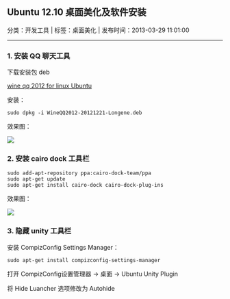## Ubuntu 12.10 桌面美化及软件安装

分类：开发工具 | 标签：桌面美化 | 发布时间：2013-03-29 11:01:00

___

### 1. 安装 QQ 聊天工具

下载安装包 deb

[wine qq 2012 for linux Ubuntu](http://www.longene.org/forum/viewtopic.php?f=6&t=4700)

安装：

	sudo dpkg -i WineQQ2012-20121221-Longene.deb

效果图：

![](posts/2013/03/29/1.png)


### 2. 安装 cairo dock 工具栏

	sudo add-apt-repository ppa:cairo-dock-team/ppa
	sudo apt-get update
	sudo apt-get install cairo-dock cairo-dock-plug-ins

效果图：

![](posts/2013/03/29/2.png)
	
### 3. 隐藏 unity 工具栏

安装 CompizConfig Settings Manager：

	sudo apt-get install compizconfig-settings-manager
	
打开 CompizConfig设置管理器 -> 桌面 -> Ubuntu Unity Plugin

将 Hide Luancher 选项修改为 Autohide